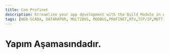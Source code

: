 ```yaml
---
title: Com Profinet
description: Streamline your app development with the Build Module in Appcircle, offering automated builds for iOS and Android platforms.
tags: [WEB-SCADA, DATARAPOR, MULTIBUS, MODBUS,PROFINET,RTU,TCP/IP,MQTT,BACNET,SCADA,VERI TOPLAMA]
---
```


# Yapım Aşamasındadır.